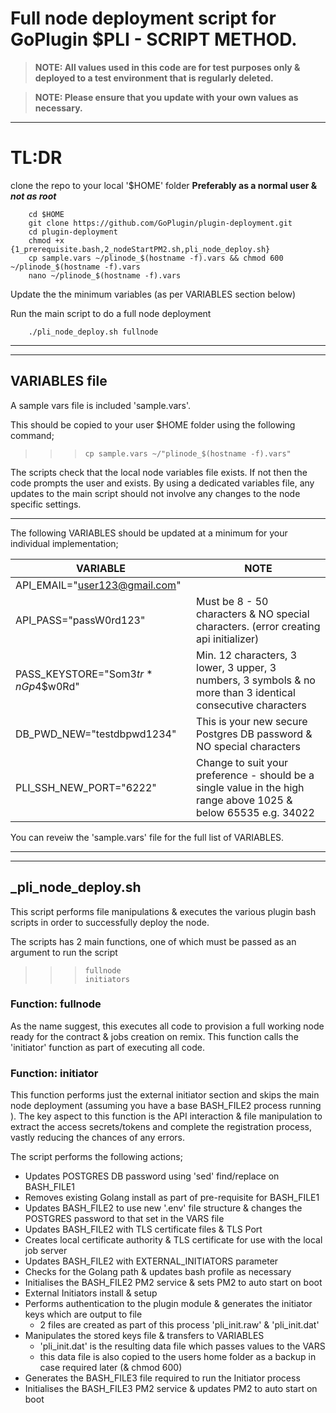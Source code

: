Full node deployment script for GoPlugin $PLI - SCRIPT METHOD.
===
> **NOTE: All values used in this code are for test purposes only & deployed to a test environment that is regularly deleted.**

> **NOTE: Please ensure that you update with your own values as necessary.**

---

# TL:DR

clone the repo to your local '$HOME' folder **Preferably as a normal user & _not as root_**

        cd $HOME
        git clone https://github.com/GoPlugin/plugin-deployment.git
        cd plugin-deployment
        chmod +x {1_prerequisite.bash,2_nodeStartPM2.sh,pli_node_deploy.sh}
        cp sample.vars ~/plinode_$(hostname -f).vars && chmod 600 ~/plinode_$(hostname -f).vars
        nano ~/plinode_$(hostname -f).vars

Update the the minimum variables (as per VARIABLES section below) 

Run the main script to do a full node deployment

        ./pli_node_deploy.sh fullnode



---
---
## VARIABLES file

A sample vars file is included 'sample.vars'.

This should be copied to your user $HOME folder using the following command;

>>>     cp sample.vars ~/"plinode_$(hostname -f).vars"

The scripts check that the local node variables file exists. If not then the code prompts the user and exists.
By using a dedicated variables file, any updates to the main script should not involve any changes to the node specific settings.

---

The following VARIABLES should be updated at a minimum for your individual implementation;

| VARIABLE |  NOTE |
|----------|-------|
|API_EMAIL="user123@gmail.com"||
|API_PASS="passW0rd123"|Must be 8 - 50 characters & NO special characters. (error creating api initializer)|
|PASS_KEYSTORE="Som3$tr*nGp4$$w0Rd"| Min. 12 characters, 3 lower, 3 upper, 3 numbers, 3 symbols & no more than 3 identical consecutive characters|
|DB_PWD_NEW="testdbpwd1234"|This is your new secure Postgres DB password & NO special characters|
|PLI_SSH_NEW_PORT="6222"| Change to suit your preference - should be a single value in the high range above 1025 & below 65535 e.g. 34022|

You can reveiw the 'sample.vars' file for the full list of VARIABLES.




---
---


## _pli_node_deploy.sh

This script performs file manipulations & executes the various plugin bash scripts in order 
to successfully deploy the node. 

The scripts has 2 main functions, one of which must be passed as an argument to run the script

>>>     fullnode
>>>     initiators

### Function: fullnode
As the name suggest, this executes all code to provision a full working node ready for the contract & jobs creation on remix.
This function calls the 'initiator' function as part of executing all code.


### Function: initiator
This function performs just the external initiator section and skips the main node deployment (assuming you have a base BASH_FILE2 process running ). 
The key aspect to this function is the API interaction & file manipulation to extract the access secrets/tokens and complete the registration process, vastly reducing the chances of any errors.



The script performs the following actions;

- Updates POSTGRES DB password using 'sed' find/replace on BASH_FILE1
- Removes existing Golang install as part of pre-requisite for BASH_FILE1
- Updates BASH_FILE2 to use new '.env' file structure & changes the POSTGRES password to that set in the VARS file
- Updates BASH_FILE2 with TLS certificate files & TLS Port
- Creates local certificate authority & TLS certificate for use with the local job server
- Updates BASH_FILE2 with EXTERNAL_INITIATORS parameter
- Checks for the Golang path & updates bash profile as necessary
- Initialises the BASH_FILE2 PM2 service & sets PM2 to auto start on boot
- External Initiators install & setup
- Performs authentication to the plugin module & generates the initiator keys which are output to file 
    - 2 files are created as part of this process 'pli_init.raw' & 'pli_init.dat' 
- Manipulates the stored keys file & transfers to VARIABLES
    - 'pli_init.dat' is the resulting data file which passes values to the VARS
    - this data file is also copied to the users home folder as a backup in case required later (& chmod 600)
- Generates the BASH_FILE3 file required to run the Initiator process
- Initialises the BASH_FILE3 PM2 service & updates PM2 to auto start on boot
